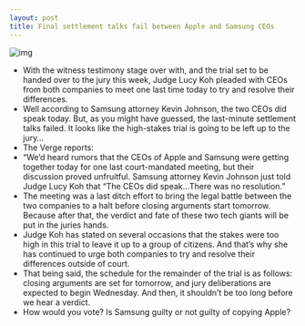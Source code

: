 ```yaml
---
layout: post
title: Final settlement talks fail between Apple and Samsung CEOs
---
```

![img](http://media.idownloadblog.com/wp-content/uploads/2012/07/Tim_Cook_and_Choi_Gee_Sung-e1342692919632.png)
* With the witness testimony stage over with, and the trial set to be handed over to the jury this week, Judge Lucy Koh pleaded with CEOs from both companies to meet one last time today to try and resolve their differences.
* Well according to Samsung attorney Kevin Johnson, the two CEOs did speak today. But, as you might have guessed, the last-minute settlement talks failed. It looks like the high-stakes trial is going to be left up to the jury…
* The Verge reports:
* “We’d heard rumors that the CEOs of Apple and Samsung were getting together today for one last court-mandated meeting, but their discussion proved unfruitful. Samsung attorney Kevin Johnson just told Judge Lucy Koh that “The CEOs did speak…There was no resolution.”
* The meeting was a last ditch effort to bring the legal battle between the two companies to a halt before closing arguments start tomorrow. Because after that, the verdict and fate of these two tech giants will be put in the juries hands.
* Judge Koh has stated on several occasions that the stakes were too high in this trial to leave it up to a group of citizens. And that’s why she has continued to urge both companies to try and resolve their differences outside of court.
* That being said, the schedule for the remainder of the trial is as follows: closing arguments are set for tomorrow, and jury deliberations are expected to begin Wednesday. And then, it shouldn’t be too long before we hear a verdict.
* How would you vote? Is Samsung guilty or not guilty of copying Apple?

